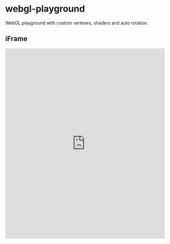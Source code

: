 # webgl-playground
WebGL playground with custom vertexes, shaders and auto rotation.

## iFrame
<iframe
  width="100%"
  height="600px"
  frameborder="0"
  scrolling="no"
  src="https://bill42362.github.io/webgl-playground/html/index.html"
></iframe>
